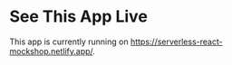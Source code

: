 # See This App Live

This app is currently running on https://serverless-react-mockshop.netlify.app/.